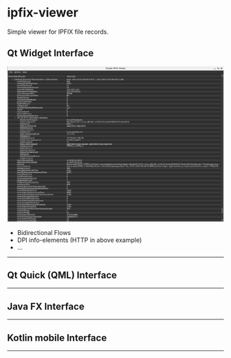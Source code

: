 # ipfix-viewer

Simple viewer for IPFIX file records.

## Qt Widget Interface
![](/docs/Qt-widgets.png)

 * Bidirectional Flows
 * DPI info-elements (HTTP in above example)
 * ...

 ___

 ## Qt Quick (QML) Interface

 ___

 ## Java FX Interface
___

 ## Kotlin mobile Interface
___